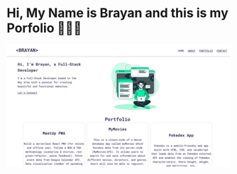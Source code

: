 # Hi, My Name is Brayan and this is my Porfolio 👨🏽‍💻

![Image](/img/project-img/portfolio-img.png)



